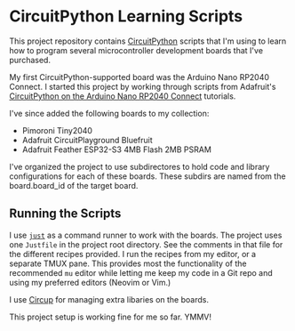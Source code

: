 # CircuitPython Learning Scripts

This project repository contains [CircuitPython][1] scripts that
I'm using to learn how to program several microcontroller development
boards that I've purchased.

My first CircuitPython-supported board was the Arduino Nano RP2040
Connect. I started this project by working through scripts from
Adafruit's [CircuitPython on the Arduino Nano RP2040 Connect][2]
tutorials.

I've since added the following boards to my collection:

 * Pimoroni Tiny2040
 * Adafruit CircuitPlayground Bluefruit
 * Adafruit Feather ESP32-S3 4MB Flash 2MB PSRAM

I've organized the project to use subdirectores to hold code and library
configurations for each of these boards. These subdirs are named from the
board.board_id of the target board.

## Running the Scripts

I use [`just`][3] as a command runner to work with the boards. The
project uses one `Justfile` in the project root directory. See the
comments in that file for the different recipes provided. I run the
recipes from my editor, or a separate TMUX pane. This provides most
the functionality of the recommended `mu` editor while letting me
keep my code in a Git repo and using my preferred editors (Neovim
or Vim.)

I use [Circup][4] for managing extra libaries on the boards.

This project setup is working fine for me so far. YMMV!

[1]:https://circuitpython.org
[2]:https://learn.adafruit.com/circuitpython-on-the-arduino-nano-rp2040-connect
[3]:https://github.com/casey/just
[4]:https://github.com/adafruit/circup
